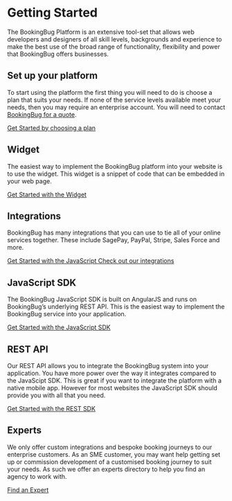 # Getting Started

The BookingBug Platform is an extensive tool-set that allows web developers and designers of all skill levels, backgrounds and experience to make the best use of the broad range of functionality, flexibility and power that BookingBug offers businesses.

## Set up your platform
To start using the platform the first thing you will need to do is choose a plan that suits your needs. If none of the service levels available meet your needs, then you may require an enterprise account. You will need to contact [BookingBug for a quote](https://www.bookingbug.co.uk/contact).

[Get Started by choosing a plan](docs/getting-started/choosing-a-plan)

## Widget

The easiest way to implement the BookingBug platform into your website is to use the widget. This widget is a snippet of code that can be embedded in your web page.

[Get Started with the Widget](docs/widget)

## Integrations

BookingBug has many integrations that you can use to tie all of your online services together. These include SagePay, PayPal, Stripe, Sales Force and more.

[Get Started with the JavaScript Check out our integrations](docs/integrations/enterprise)

<!-- ## Designer

The designer allows you to customise your booking journey with ease. You can add text to your booking journey change the colours and the layout. You can then export your final code and place it on your website.

[Get Started with the REST SDK](/designer) -->

## JavaScript SDK

The BookingBug JavaScript SDK is built on AngularJS and runs on BookingBug’s underlying REST API. This is the easiest way to implement the BookingBug service into your application.

[Get Started with the JavaScript SDK](docs/javascript-sdk)

## REST API

Our REST API allows you to integrate the BookingBug system into your application. You have more power over the way it integrates compared to the JavaScipt SDK. This is great if you want to integrate the platform with a native mobile app. However for most websites the JavaScript SDK should provide you with all that you need.

[Get Started with the REST SDK](docs/rest-api)

## Experts

We only offer custom integrations and bespoke booking journeys to our enterprise customers. As an SME customer, you may want help getting set up or commission development of a customised booking journey to suit your needs. As such we offer an experts directory to help you find an agency to work with.

[Find an Expert](/experts)

<!--## Tools and Support

We've also collected some useful tools that will help to get up and running with our Platform.

[Find an Expert](/javascript-sdk)-->
